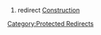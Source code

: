 1.  redirect [Construction](Construction.md "wikilink")

[Category:Protected Redirects](Category:Protected_Redirects "wikilink")